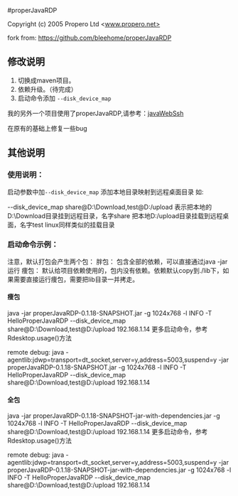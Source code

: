 #properJavaRDP

Copyright (c) 2005 Propero Ltd <www.propero.net>

fork from: https://github.com/bleehome/properJavaRDP

## 修改说明
1. 切换成maven项目。
2. 依赖升级。（待完成）
3. 启动命令添加 `--disk_device_map`

我的另外一个项目使用了properJavaRDP,请参考：[javaWebSsh](https://github.com/flian/webssh)

在原有的基础上修复一些bug


## 其他说明
### 使用说明：
启动参数中加`--disk_device_map` 添加本地目录映射到远程桌面目录
如:

--disk_device_map share@D:\\Download,test@D:/upload
表示把本地的D:\\Download目录挂到远程目录，名字share
把本地D:/upload目录挂载到远程桌面，名字test
linux同样类似的挂载目录

### 启动命令示例：

注意，默认打包会产生两个包：
胖包： 包含全部的依赖，可以直接通过java -jar运行
痩包： 默认给项目依赖使用的，包内没有依赖。依赖默认copy到./lib下，如果需要直接运行痩包，需要把lib目录一并拷走。

#### 痩包
java -jar properJavaRDP-0.1.18-SNAPSHOT.jar -g 1024x768 -l INFO -T HelloProperJavaRDP  --disk_device_map share@D:\\Download,test@D:/upload 192.168.1.14
更多启动命令，参考Rdesktop.usage()方法

remote debug:
java -agentlib:jdwp=transport=dt_socket,server=y,address=5003,suspend=y -jar properJavaRDP-0.1.18-SNAPSHOT.jar -g 1024x768 -l INFO -T HelloProperJavaRDP  --disk_device_map share@D:\\Download,test@D:/upload 192.168.1.14

#### 全包
java -jar properJavaRDP-0.1.18-SNAPSHOT-jar-with-dependencies.jar -g 1024x768 -l INFO -T HelloProperJavaRDP  --disk_device_map share@D:\\Download,test@D:/upload 192.168.1.14
更多启动命令，参考Rdesktop.usage()方法

remote debug:
java -agentlib:jdwp=transport=dt_socket,server=y,address=5003,suspend=y -jar properJavaRDP-0.1.18-SNAPSHOT-jar-with-dependencies.jar -g 1024x768 -l INFO -T HelloProperJavaRDP  --disk_device_map share@D:\\Download,test@D:/upload 192.168.1.14
